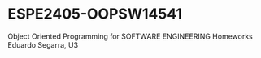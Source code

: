 # ESPE2405-OOPSW14541
Object Oriented Programming for SOFTWARE ENGINEERING 
Homeworks Eduardo Segarra, U3
